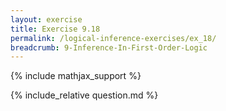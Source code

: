 ```yaml
---
layout: exercise
title: Exercise 9.18
permalink: /logical-inference-exercises/ex_18/
breadcrumb: 9-Inference-In-First-Order-Logic
---
```


{% include mathjax_support %}

<div><i class="arrow-up loader" data-chapter="logical-inference-exercises" data-exercise="ex_18" data-rating="0"></i></div>
{% include_relative question.md %}
